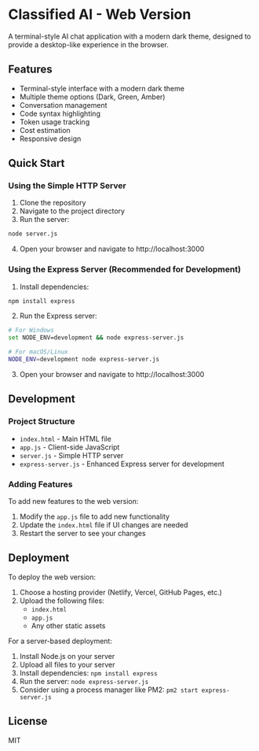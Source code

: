 # Classified AI - Web Version

A terminal-style AI chat application with a modern dark theme, designed to provide a desktop-like experience in the browser.

## Features

- Terminal-style interface with a modern dark theme
- Multiple theme options (Dark, Green, Amber)
- Conversation management
- Code syntax highlighting
- Token usage tracking
- Cost estimation
- Responsive design

## Quick Start

### Using the Simple HTTP Server

1. Clone the repository
2. Navigate to the project directory
3. Run the server:

```bash
node server.js
```

4. Open your browser and navigate to http://localhost:3000

### Using the Express Server (Recommended for Development)

1. Install dependencies:

```bash
npm install express
```

2. Run the Express server:

```bash
# For Windows
set NODE_ENV=development && node express-server.js

# For macOS/Linux
NODE_ENV=development node express-server.js
```

3. Open your browser and navigate to http://localhost:3000

## Development

### Project Structure

- `index.html` - Main HTML file
- `app.js` - Client-side JavaScript
- `server.js` - Simple HTTP server
- `express-server.js` - Enhanced Express server for development

### Adding Features

To add new features to the web version:

1. Modify the `app.js` file to add new functionality
2. Update the `index.html` file if UI changes are needed
3. Restart the server to see your changes

## Deployment

To deploy the web version:

1. Choose a hosting provider (Netlify, Vercel, GitHub Pages, etc.)
2. Upload the following files:
   - `index.html`
   - `app.js`
   - Any other static assets

For a server-based deployment:
1. Install Node.js on your server
2. Upload all files to your server
3. Install dependencies: `npm install express`
4. Run the server: `node express-server.js`
5. Consider using a process manager like PM2: `pm2 start express-server.js`

## License

MIT 